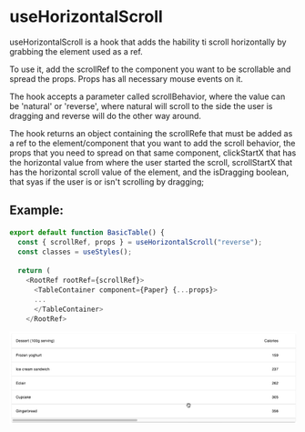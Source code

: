# useHorizontalScroll

useHorizontalScroll is a hook that adds the hability ti scroll horizontally by grabbing the element used as a ref.

To use it, add the scrollRef to the component you want to be scrollable and spread the props. Props has all necessary mouse events on it.

The hook accepts a parameter called scrollBehavior, where the value can be 'natural' or 'reverse', where  natural will scroll to the side the user is dragging and reverse will do the other way around.

The hook returns an object containing the scrollRefe that must be added as a ref to the element/component that you want to add the scroll behavior, the props that you need to spread on that same component, clickStartX that has the horizontal value from where the user started the scroll, scrollStartX that has the horizontal scroll value of the element, and the isDragging boolean, that syas if the user is or isn't scrolling by dragging;

## Example:

```js
export default function BasicTable() {
  const { scrollRef, props } = useHorizontalScroll("reverse");
  const classes = useStyles();

  return (
    <RootRef rootRef={scrollRef}>
      <TableContainer component={Paper} {...props}>
      ...
      </TableContainer>
    </RootRef>
```

![](./readmeImages/example.gif)
